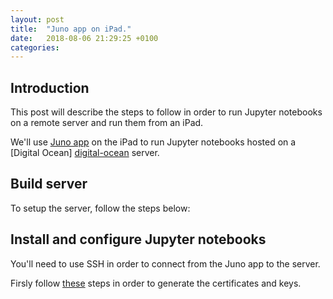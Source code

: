 ```yaml
---
layout: post
title:  "Juno app on iPad."
date:   2018-08-06 21:29:25 +0100
categories: 
---
```

## Introduction

This post will describe the steps to follow in order to run Jupyter notebooks on a remote server and run them from an iPad.

We'll use [Juno app][juno_app] on the iPad to run Jupyter notebooks hosted on a [Digital Ocean] [digital-ocean] server.

## Build server

To setup the server, follow the steps below:

## Install and configure Jupyter notebooks

You'll need to use SSH in order to connect from the Juno app to the server.

Firsly follow [these][juno-ssh] steps in order to generate the certificates and keys.

[juno_app]: https://juno.sh
[digital-ocean]: https://www.digitalocean.com
[juno-ssh]: https://juno.sh/ssl-self-signed-cert/
